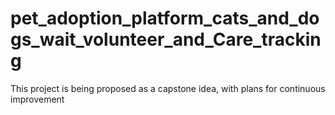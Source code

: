 # pet_adoption_platform_cats_and_dogs_wait_volunteer_and_Care_tracking
This project is being proposed as a capstone idea, with plans for continuous improvement
